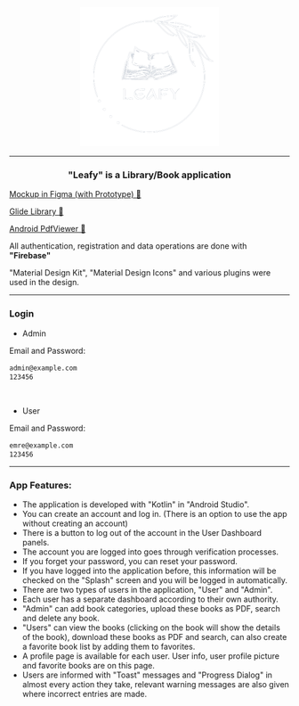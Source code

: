 <p align="center"> 
    <img src="/app/src/main/res/drawable/logo.png" width="250" height="250">
</p>

---

<h3 align="center"> "Leafy" is a Library/Book application </h3>

[Mockup in Figma (with Prototype) 🔗](https://www.figma.com/file/J9oC00repkf14rg8FCGVbr/Leafy?node-id=0%3A1&t=DFxDTsPgKuQeAnCS-1) <br>

[Glide Library 🔗](https://github.com/bumptech/glide) <br>

[Android PdfViewer 🔗](https://github.com/barteksc/AndroidPdfViewer) <br>

All authentication, registration and data operations are done with **"Firebase"** <br>

"Material Design Kit", "Material Design Icons" and various plugins were used in the design. <br>

---

### Login

- Admin

Email and Password:
```
admin@example.com
123456
```

<br>

- User

Email and Password:
```
emre@example.com
123456
```


---

### App Features:

- The application is developed with "Kotlin" in "Android Studio".
- You can create an account and log in. (There is an option to use the app without creating an account)
- There is a button to log out of the account in the User Dashboard panels. 
- The account you are logged into goes through verification processes.
- If you forget your password, you can reset your password.
- If you have logged into the application before, this information will be checked on the "Splash" screen and you will be logged in automatically.
- There are two types of users in the application, "User" and "Admin".
- Each user has a separate dashboard according to their own authority.
- "Admin" can add book categories, upload these books as PDF, search and delete any book.
- "Users" can view the books (clicking on the book will show the details of the book), download these books as PDF and search,
can also create a favorite book list by adding them to favorites.
- A profile page is available for each user. User info, user profile picture and favorite books are on this page.
- Users are informed with "Toast" messages and "Progress Dialog" in almost every action they take,
relevant warning messages are also given where incorrect entries are made.
